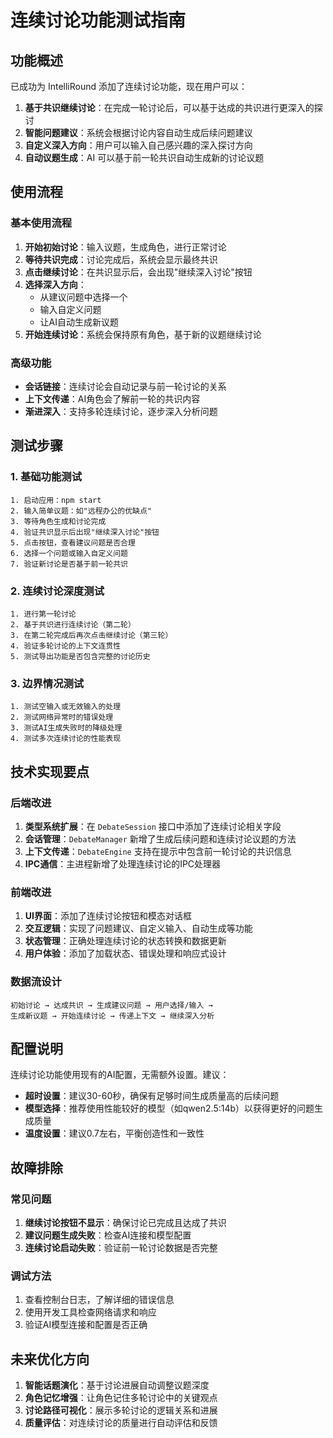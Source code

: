 # 连续讨论功能测试指南

## 功能概述

已成功为 IntelliRound 添加了连续讨论功能，现在用户可以：

1. **基于共识继续讨论**：在完成一轮讨论后，可以基于达成的共识进行更深入的探讨
2. **智能问题建议**：系统会根据讨论内容自动生成后续问题建议
3. **自定义深入方向**：用户可以输入自己感兴趣的深入探讨方向
4. **自动议题生成**：AI 可以基于前一轮共识自动生成新的讨论议题

## 使用流程

### 基本使用流程
1. **开始初始讨论**：输入议题，生成角色，进行正常讨论
2. **等待共识完成**：讨论完成后，系统会显示最终共识
3. **点击继续讨论**：在共识显示后，会出现"继续深入讨论"按钮
4. **选择深入方向**：
   - 从建议问题中选择一个
   - 输入自定义问题
   - 让AI自动生成新议题
5. **开始连续讨论**：系统会保持原有角色，基于新的议题继续讨论

### 高级功能
- **会话链接**：连续讨论会自动记录与前一轮讨论的关系
- **上下文传递**：AI角色会了解前一轮的共识内容
- **渐进深入**：支持多轮连续讨论，逐步深入分析问题

## 测试步骤

### 1. 基础功能测试
```
1. 启动应用：npm start
2. 输入简单议题：如"远程办公的优缺点"
3. 等待角色生成和讨论完成
4. 验证共识显示后出现"继续深入讨论"按钮
5. 点击按钮，查看建议问题是否合理
6. 选择一个问题或输入自定义问题
7. 验证新讨论是否基于前一轮共识
```

### 2. 连续讨论深度测试
```
1. 进行第一轮讨论
2. 基于共识进行连续讨论（第二轮）
3. 在第二轮完成后再次点击继续讨论（第三轮）
4. 验证多轮讨论的上下文连贯性
5. 测试导出功能是否包含完整的讨论历史
```

### 3. 边界情况测试
```
1. 测试空输入或无效输入的处理
2. 测试网络异常时的错误处理
3. 测试AI生成失败时的降级处理
4. 测试多次连续讨论的性能表现
```

## 技术实现要点

### 后端改进
1. **类型系统扩展**：在 `DebateSession` 接口中添加了连续讨论相关字段
2. **会话管理**：`DebateManager` 新增了生成后续问题和连续讨论议题的方法
3. **上下文传递**：`DebateEngine` 支持在提示中包含前一轮讨论的共识信息
4. **IPC通信**：主进程新增了处理连续讨论的IPC处理器

### 前端改进
1. **UI界面**：添加了连续讨论按钮和模态对话框
2. **交互逻辑**：实现了问题建议、自定义输入、自动生成等功能
3. **状态管理**：正确处理连续讨论的状态转换和数据更新
4. **用户体验**：添加了加载状态、错误处理和响应式设计

### 数据流设计
```
初始讨论 → 达成共识 → 生成建议问题 → 用户选择/输入 → 
生成新议题 → 开始连续讨论 → 传递上下文 → 继续深入分析
```

## 配置说明

连续讨论功能使用现有的AI配置，无需额外设置。建议：
- **超时设置**：建议30-60秒，确保有足够时间生成质量高的后续问题
- **模型选择**：推荐使用性能较好的模型（如qwen2.5:14b）以获得更好的问题生成质量
- **温度设置**：建议0.7左右，平衡创造性和一致性

## 故障排除

### 常见问题
1. **继续讨论按钮不显示**：确保讨论已完成且达成了共识
2. **建议问题生成失败**：检查AI连接和模型配置
3. **连续讨论启动失败**：验证前一轮讨论数据是否完整

### 调试方法
1. 查看控制台日志，了解详细的错误信息
2. 使用开发工具检查网络请求和响应
3. 验证AI模型连接和配置是否正确

## 未来优化方向

1. **智能话题演化**：基于讨论进展自动调整议题深度
2. **角色记忆增强**：让角色记住多轮讨论中的关键观点
3. **讨论路径可视化**：展示多轮讨论的逻辑关系和进展
4. **质量评估**：对连续讨论的质量进行自动评估和反馈